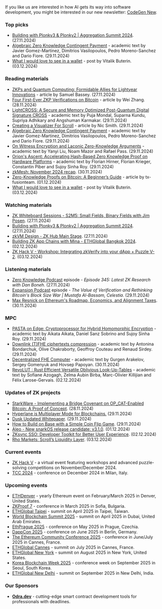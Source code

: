 If you like us are interested in how AI gets its way into software development, you might be interested in our new newsletter: [CodeGen New](https://codegen.substack.com/p/codegen-news-for-2024-12-02). 

### Top picks
* [Building with Plonky3 & Plonky2 | Aggregation Summit 2024](https://www.youtube.com/watch?v=HPu_fSvjAV0). (27.11.2024)
* [Algebraic Zero Knowledge Contingent Payment](https://eprint.iacr.org/2024/1930.pdf) - academic text by Javier Gomez-Martinez, Dimitrios Vasilopoulos, Pedro Moreno-Sanchez and Dario Fiore. (29.11.2024)
* [What I would love to see in a wallet](https://vitalik.eth.limo/general/2024/12/03/wallets.html) - post by Vitalik Buterin. (03.12.2024)

### Reading materials 
* [ZKPs and Quantum Computing: Formidable Allies for Lightyear Innovations](https://hackernoon.com/zkps-and-quantum-computing-formidable-allies-for-lightyear-innovations) - article by Samuel Bassey. (27.11.2024)
* [Four First-Ever ZKP Verifications on Bitcoin](https://medium.com/@w.zhang/four-first-ever-zkp-verifications-on-bitcoin-9475df11d57e) - article by Wei Zhang. (28.11.2024)
* [LightCROSS: A Secure and Memory Optimized Post-Quantum Digital Signature CROSS](https://eprint.iacr.org/2024/1929.pdf) - academic text by Puja Mondal, Suparna Kundu, Supriya Adhikary and Angshuman Karmakar. (29.11.2024)
* [Creating a Visualizer For Scroll](https://medium.com/@thesonicsmith/creating-a-visualizer-for-scroll-c8cbe40874d9) - article by Nic Smith. (29.11.2024)
* [Algebraic Zero Knowledge Contingent Payment](https://eprint.iacr.org/2024/1930.pdf) - academic text by Javier Gomez-Martinez, Dimitrios Vasilopoulos, Pedro Moreno-Sanchez and Dario Fiore. (29.11.2024)
* [On Witness Encryption and Laconic Zero-Knowledge Arguments](https://eprint.iacr.org/2024/1932.pdf) - academic text by Yanyi Liu, Noam Mazor and Rafael Pass. (29.11.2024)
* [Orion's Ascent: Accelerating Hash-Based Zero Knowledge Proof on Hardware Platforms](https://eprint.iacr.org/2024/1918.pdf) - academic text by Florian Hirner, Florian Krieger, Constantin Piber and Sujoy Sinha Roy. (29.11.2024)
* [zkMesh: November 2024 recap](https://zkmesh.substack.com/p/zk-mesh-november-2024-recap). (30.11.2024)
* [Zero-Knowledge Proofs on Bitcoin: A Beginner’s Guide](https://medium.com/tx-fusion/zero-knowledge-proofs-on-bitcoin-10aed7995714) - article by tx-fusionteam. (01.12.2024)
* [What I would love to see in a wallet](https://vitalik.eth.limo/general/2024/12/03/wallets.html) - post by Vitalik Buterin. (03.12.2024)

### Watching materials
* [ZK Whiteboard Sessions - S2M5: Small Fields, Binary Fields with Jim Posen](https://www.youtube.com/watch?v=821tPE2Ceps). (27.11.2024)
* [Building with Plonky3 & Plonky2 | Aggregation Summit 2024](https://www.youtube.com/watch?v=HPu_fSvjAV0). (27.11.2024)
* [zkVM Design - ZK Hub Main Stage](https://www.youtube.com/watch?v=o3ZADyKkpCY). (27.11.2024)
* [Building ZK App Chains with Mina - ETHGlobal Bangkok 2024](https://www.youtube.com/watch?v=6nik_XwS_rM). (02.12.2024)
* [ZK Hack V - Workshop: Integrating zkVerify into your dApp + Puzzle V-2](https://www.youtube.com/watch?v=ryK537KFulA). (03.12.2024)

### Listening materials
* [Zero Knowledge Podcast](https://zeroknowledge.fm/345-2/) episode - *Episode 345: Latest ZK Research with Dan Boneh*. (27.11.2024)
* [Expansion Podcast](https://www.youtube.com/watch?v=vw8gzBG0oCc) episode - *The Value of Verification and Rethinking Bitcoin's Block Size War | Mustafa Al-Bassam, Celestia*. (29.11.2024)
* [Max Resnick on Ethereum's Roadmap, Economics, and Alignment Taxes](https://www.youtube.com/watch?v=RP1gQlE7yEE). (30.11.2024)
 
### MPC
* [PASTA on Edge: Cryptoprocessor for Hybrid Homomorphic Encryption](https://eprint.iacr.org/2024/1919.pdf) - academic text by Aikata Aikata, Daniel Sanz Sobrino and Sujoy Sinha Roy. (29.11.2024)
* [Downlink (T)FHE ciphertexts compression](https://eprint.iacr.org/2024/1921.pdf) - academic text by Antonina Bondarchuk, Olive Chakraborty, Geoffroy Couteau and Renaud Sirdey. (29.11.2024)
* [Decentralized FHE Computer](https://eprint.iacr.org/2024/1917.pdf) - academic text by Gurgen Arakelov, Sergey Gomenyuk and Hovsep Papoyan. (30.11.2024)
* [RevoLUT : Rust Efficient Versatile Oblivious Look-Up-Tables](https://eprint.iacr.org/2024/1935.pdf) - academic text by Sofiane Azogagh, Zelma Aubin Birba, Marc-Olivier Killijian and Félix Larose-Gervais. (02.12.2024)
  
### Updates of ZK projects
* [StarkWare - Implementing a Bridge Covenant on OP_CAT-Enabled Bitcoin: A Proof of Concept](https://starkware.co/blog/implementing-a-bridge-covenant-on-op-cat-bitcoin/). (28.11.2024)
* [Hyperlane is Multiplayer Mode for Blockchains.](https://medium.com/hyperlane/hyperlane-is-multiplayer-mode-for-blockchains-8a8a58cb85c6) (29.11.2024)
* [Dusk Updated Whitepaper](https://dusk.network/news/dusk-updated-whitepaper/). (29.11.2024)
* [How to Build on Base with a Simple Coin Flip Game](https://thegraph.com/blog/full-stack-dapp-on-base-tutorial/). (29.11.2024)
* [Aleo - New snarkOS release candidate: v3.1.0](https://aleo.org/post/new-snarkos-release-candidate-dec24/). (01.12.2024)
* [ZKsync SSO: Developer Toolkit for Better User Experience](https://zksync.mirror.xyz/XxZXs957Wf3PzsxuDR2LjR2FcqT0e6HpLcCdfsMKKyY). (02.12.2024)
* [Rho Markets: Scroll’s Liquidity Layer](https://scroll.io/blog/rho-markets-x-scroll). (03.12.2024)
 
### Current events
* [ZK Hack V](https://zkhack.dev/zkhackV/) - a virtual event featuring workshops and advanced puzzle-solving competitions on November/December 2024.
* [TCC 2024](https://tcc.iacr.org/2024/) - conference on December 2024 in Milan, Italy.

### Upcoming events
* [ETHDenver](https://www.ethdenver.com/) - yearly Ethereum event on February/March 2025 in Denver, United States.
* [ZKProof 7](https://zkproof.org/events/zkproof-7-sofia/) - conference in March 2025 in Sofia, Bulgaria. 
* [ETHGlobal Taipei](https://ethglobal.com/events/taipei) - summit on April 2025 in Taipei, Taiwan.
* [World Blockchain Summit 2025](https://worldblockchainsummit.com/dxb-oct-24/) - summit on April 2025 in Dubai, United Arab Emirates.
* [EthPrague 2025](https://ethprague.com/) - conference on May 2025 in Prague, Czechia.
* [DappCon 2025](https://dappcon.io/#about) - conference on June 2025 in Berlin, Germany.
* [The Ethereum Community Conference 2025](https://ethcc.io/) - conference in June/July 2025 in Cannes, France.
* [ETHGlobal Cannes](https://ethglobal.com/events/cannes) - summit on July 2025 in Cannes, France.
* [ETHGlobal New York](https://ethglobal.com/events/newyork2025) - summit on August 2025 in New York, United States.
* [Korea Blockchain Week 2025](https://koreablockchainweek.com/) - conference week on September 2025 in Seoul, South Korea.
* [ETHGlobal New Delhi](https://ethglobal.com/events/newdelhi) - summit on September 2025 in New Delhi, India.

### Our Sponsors
* **[Odra.dev](https://odra.dev)** - cutting-edge smart contract development tools for professionals with deadlines.
